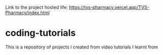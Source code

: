 Link to the project hosted life: https://tvs-pharmacy.vercel.app/TVS-Pharmacy/index.html

# coding-tutorials
This is a repository of projects I created from video tutorials I learnt from
